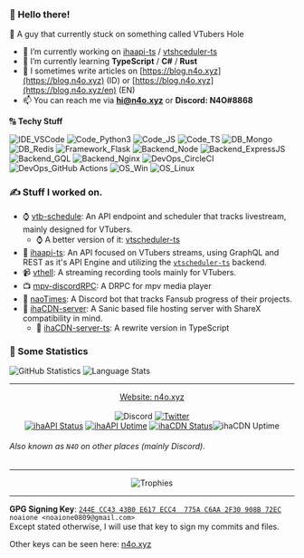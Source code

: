 ### :wave: Hello there!
:pencil: A guy that currently stuck on something called VTubers Hole<br>

- 🔭 I’m currently working on [ihaapi-ts](https://github.com/ihateani-me/ihaapi-ts) / [vtshceduler-ts](https://github.com/ihateani-me/vtscheduler-ts)
- 🌱 I’m currently learning **TypeScript** / **C#** / **Rust**
- 📝 I sometimes write articles on [https://blog.n4o.xyz](https://blog.n4o.xyz) (ID) or [https://blog.n4o.xyz](https://blog.n4o.xyz/en) (EN)
- 📫 You can reach me via **hi@n4o.xyz** or **Discord: N4O#8868**

🔠 **Techy Stuff**

![IDE_VSCode](https://img.shields.io/badge/IDE-VSCode-informational?style=flat-square&logo=visual%20studio%20code&logoColor=white&color=2bbc8a) ![Code_Python3](https://img.shields.io/badge/Code-Python%203-informational?style=flat-square&logo=python&logoColor=white&color=2bbc8a) ![Code_JS](https://img.shields.io/badge/Code-JavaScript-informational?style=flat-square&logo=javascript&logoColor=white&color=2bbc8a) ![Code_TS](https://img.shields.io/badge/Code-TypeScript-informational?style=flat-square&logo=typescript&logoColor=white&color=2bbc8a) ![DB_Mongo](https://img.shields.io/badge/DB-MongoDB-informational?style=flat-square&logo=mongodb&logoColor=white&color=2bbc8a) ![DB_Redis](https://img.shields.io/badge/DB-Redis-informational?style=flat-square&logo=redis&logoColor=white&color=2bbc8a) ![Framework_Flask](https://img.shields.io/badge/Framework-Flask-informational?style=flat-square&logo=flask&logoColor=white&color=2bbc8a) ![Backend_Node](https://img.shields.io/badge/Backend-NodeJS-informational?style=flat-square&logo=node.js&logoColor=white&color=2bbc8a) ![Backend_ExpressJS](https://img.shields.io/badge/Backend-ExpressJS-informational?style=flat-square&logo=express&logoColor=white&color=2bbc8a) ![Backend_GQL](https://img.shields.io/badge/Backend-GraphQL-informational?style=flat-square&logo=graphql&logoColor=white&color=2bbc8a) ![Backend_Nginx](https://img.shields.io/badge/Backend-Nginx-informational?style=flat-square&logo=nginx&logoColor=white&color=2bbc8a) ![DevOps_CircleCI](https://img.shields.io/badge/DevOps-CircleCI-informational?style=flat-square&logo=circleci&logoColor=white&color=2bbc8a) ![DevOps_GitHub Actions](https://img.shields.io/badge/DevOps-GitHub%20Actions-informational?style=flat-square&logo=github%20actions&logoColor=white&color=2bbc8a) ![OS_Win](https://img.shields.io/badge/OS-Windows-informational?style=flat-square&logo=windows&logoColor=white&color=2bbc8a) ![OS_Linux](https://img.shields.io/badge/OS-Linux-informational?style=flat-square&logo=linux&logoColor=white&color=2bbc8a)

### ✍ Stuff I worked on.
- :watch: [vtb-schedule](https://github.com/ihateani-me/vtb-schedule): An API endpoint and scheduler that tracks livestream, mainly designed for VTubers.
  - :watch: A better version of it: [vtscheduler-ts](https://github.com/ihateani-me/vtscheduler-ts)
- 🧣 [ihaapi-ts](https://github.com/ihateani-me/ihaapi-ts): An API focused on VTubers streams, using GraphQL and REST as it's API Engine and utilizing the [`vtscheduler-ts`](https://github.com/ihateani-me/vtscheduler-ts) backend.
- :video_camera: [vthell](https://github.com/noaione/vthell): A streaming recording tools mainly for VTubers.
- :tv: [mpv-discordRPC](https://github.com/noaione/mpv-discordRPC): A DRPC for mpv media player
- :robot: [naoTimes](https://github.com/naoTimesdev/naoTimes): A Discord bot that tracks Fansub progress of their projects.
- 📁 [ihaCDN-server](https://github.com/ihateani-me/ihacdn-server): A Sanic based file hosting server with ShareX compatibility in mind.
  - 📂 [ihaCDN-server-ts](https://github.com/ihateani-me/ihacdn-server-ts): A rewrite version in TypeScript

### :pencil: Some Statistics
![GitHub Statistics](https://github-readme-stats.vercel.app/api?username=noaione&show_icons=true&count_private=true&theme=gotham&custom_title=GitHub%20Stats&hide_title=true&disable_animations=true) ![Language Stats](https://github-readme-stats.vercel.app/api/top-langs/?username=noaione&langs_count=10&layout=compact&hide=ejs,css,html&theme=gotham)

---

<div align="center">
  <a href="https://n4o.xyz">Website: n4o.xyz</a><br/><br/>
  <img src="https://img.shields.io/badge/Discord-N4O%238868-RGB(114%2C%20137%2C%20218)?style=flat-square&logo=discord&labelColor=2C2F33&color=7289DA" alt="Discord">
  <a href="https://twitter.com/nao0809_"><img src="https://img.shields.io/badge/Twitter-%40nao0809__-RGB(29%2C%20161%2C%20242)?style=flat-square&logo=twitter&labelColor=14171a&color=1DA1F2" alt="Twitter"></a><br>
  <a href="https://api.ihateani.me/"><img src="https://img.shields.io/uptimerobot/status/m784962983-62a53810138b9371bbb3dc27?label=ihaAPI%20Status&style=flat-square&labelColor=14171a" alt="ihaAPI Status"></a>
  <a href="https://api.ihateani.me/"><img src="https://img.shields.io/uptimerobot/ratio/7/m784962983-62a53810138b9371bbb3dc27?label=ihaAPI%20Uptime&style=flat-square&labelColor=14171a" alt="ihaAPI Uptime"></a>
  <a href="https://p.ihateani.me/"><img src="https://img.shields.io/uptimerobot/status/m784617086-4e68d7e9dd7670f5c03bc09b?label=ihaCDN%20Status&style=flat-square&labelColor=14171a" alt="ihaCDN Status"></a
  <a href="https://p.ihateani.me/"><img src="https://img.shields.io/uptimerobot/ratio/7/m784617086-4e68d7e9dd7670f5c03bc09b?label=ihaCDN%20Uptime&style=flat-square&labelColor=14171a" alt="ihaCDN Uptime"></a>
</div>

###### Also known as `N4O` on other places (mainly Discord).

---

<div align="center">
  <img src="https://github-profile-trophy.vercel.app/?username=noaione&no-frame=true&no-bg=true&theme=onedark" alt="Trophies" />
</div>

---

**GPG Signing Key**: [`244E CC43 43B0 E617 ECC4  775A C6AA 2F30 908B 72EC`](https://n4o.xyz/keys/908B72EC.asc)<br>
`noaione <noaione0809@gmail.com>`<br>
Except stated otherwise, I will use that key to sign my commits and files.

Other keys can be seen here: [n4o.xyz](https://n4o.xyz)
